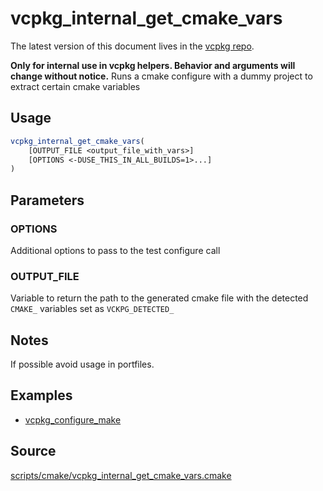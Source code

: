 # vcpkg_internal_get_cmake_vars

The latest version of this document lives in the [vcpkg repo](https://github.com/Microsoft/vcpkg/blob/master/).

**Only for internal use in vcpkg helpers. Behavior and arguments will change without notice.**
Runs a cmake configure with a dummy project to extract certain cmake variables

## Usage
```cmake
vcpkg_internal_get_cmake_vars(
    [OUTPUT_FILE <output_file_with_vars>]
    [OPTIONS <-DUSE_THIS_IN_ALL_BUILDS=1>...]
)
```

## Parameters
### OPTIONS
Additional options to pass to the test configure call 

### OUTPUT_FILE
Variable to return the path to the generated cmake file with the detected `CMAKE_` variables set as `VCKPG_DETECTED_`

## Notes
If possible avoid usage in portfiles. 

## Examples

* [vcpkg_configure_make](https://github.com/Microsoft/vcpkg/blob/master/scripts/cmake/vcpkg_configure_make.cmake)

## Source
[scripts/cmake/vcpkg\_internal\_get\_cmake\_vars.cmake](https://github.com/Microsoft/vcpkg/blob/master/scripts/cmake/vcpkg_internal_get_cmake_vars.cmake)
